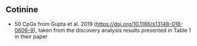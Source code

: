 ## Cotinine
* 50 CpGs from Gupta et al. 2019 (https://doi.org/10.1186/s13148-018-0606-9), taken from the discovery analysis results presented in Table 1 in their paper
